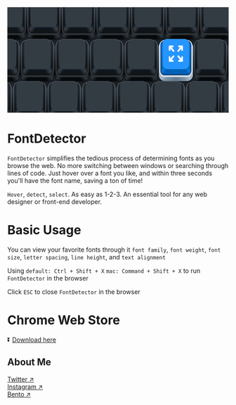 
<img src="https://github.com/zanwei/FontDetector/blob/48490a336f0e5d2edb1f9e362c6d4c609ff5ba6e/thumbnail.png" alt="" wdith="600" height="240">

# FontDetector

`FontDetector` simplifies the tedious process of determining fonts as you browse the web. No more switching between windows or searching through lines of code. Just hover over a font you like, and within three seconds you'll have the font name, saving a ton of time!

`Hover`, `detect`, `select`. As easy as 1-2-3. An essential tool for any web designer or front-end developer.

# Basic Usage 

You can view your favorite fonts through it
`font family`, `font weight`, `font size`, `letter spacing`, `line height`, and `text alignment`

Using `default: Ctrl + Shift + X` `mac: Command + Shift + X` to run `FontDetector` in the browser
<br>  

Click `ESC` to close `FontDetector` in the browser

# Chrome Web Store

⏬ <a href="https://chrome.google.com/webstore/detail/fontdetector/jphgedmdokkhlllaibcbndaccmdcckfe" target="_blank">Download here</a>

## About Me

<a href="https://twitter.com/zanweiguo" target="_blank">Twitter ↗︎</a>
<br>
<a href="https://www.instagram.com/zanwei.guo/" target="_blank">Instagram ↗︎</a>
<br>
<a href="https://bento.me/zw" target="_blank">Bento ↗︎</a>
